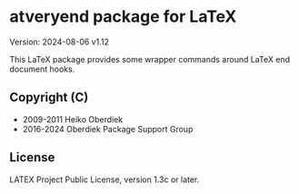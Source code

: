 # atveryend package for LaTeX

Version: 2024-08-06 v1.12

This LaTeX package provides some wrapper commands
around LaTeX end document hooks. 

## Copyright (C)
*    2009-2011 Heiko Oberdiek
*    2016-2024 Oberdiek Package Support Group

## License
LATEX Project Public License, version 1.3c or later.

